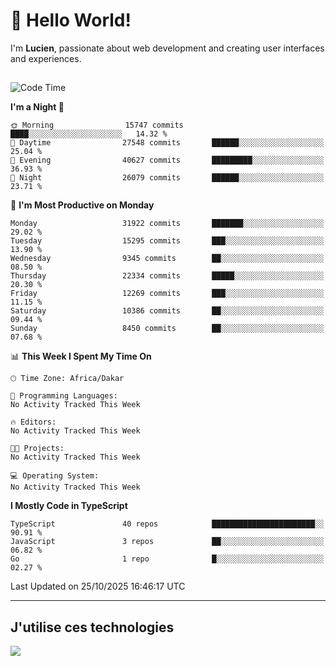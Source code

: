 # 👋 Hello World!

I'm **Lucien**, passionate about web development and creating user interfaces and experiences.

##

<!--START_SECTION:waka-->
![Code Time](http://img.shields.io/badge/Code%20Time-3%2C921%20hrs%2018%20mins-blue)

**I'm a Night 🦉** 

```text
🌞 Morning                15747 commits       ████░░░░░░░░░░░░░░░░░░░░░   14.32 % 
🌆 Daytime                27548 commits       ██████░░░░░░░░░░░░░░░░░░░   25.04 % 
🌃 Evening                40627 commits       █████████░░░░░░░░░░░░░░░░   36.93 % 
🌙 Night                  26079 commits       ██████░░░░░░░░░░░░░░░░░░░   23.71 % 
```
📅 **I'm Most Productive on Monday** 

```text
Monday                   31922 commits       ███████░░░░░░░░░░░░░░░░░░   29.02 % 
Tuesday                  15295 commits       ███░░░░░░░░░░░░░░░░░░░░░░   13.90 % 
Wednesday                9345 commits        ██░░░░░░░░░░░░░░░░░░░░░░░   08.50 % 
Thursday                 22334 commits       █████░░░░░░░░░░░░░░░░░░░░   20.30 % 
Friday                   12269 commits       ███░░░░░░░░░░░░░░░░░░░░░░   11.15 % 
Saturday                 10386 commits       ██░░░░░░░░░░░░░░░░░░░░░░░   09.44 % 
Sunday                   8450 commits        ██░░░░░░░░░░░░░░░░░░░░░░░   07.68 % 
```


📊 **This Week I Spent My Time On** 

```text
🕑︎ Time Zone: Africa/Dakar

💬 Programming Languages: 
No Activity Tracked This Week

🔥 Editors: 
No Activity Tracked This Week

🐱‍💻 Projects: 
No Activity Tracked This Week

💻 Operating System: 
No Activity Tracked This Week
```

**I Mostly Code in TypeScript** 

```text
TypeScript               40 repos            ███████████████████████░░   90.91 % 
JavaScript               3 repos             ██░░░░░░░░░░░░░░░░░░░░░░░   06.82 % 
Go                       1 repo              █░░░░░░░░░░░░░░░░░░░░░░░░   02.27 % 
```




 Last Updated on 25/10/2025 16:46:17 UTC
<!--END_SECTION:waka-->
---

## J'utilise ces technologies

<p align="left">
  <a href="https://skillicons.dev">
    <img src="https://skillicons.dev/icons?i=ts,js,go,ruby,css,scss,tailwind,react,vite,nextjs,docker,figma,ableton" />
  </a>
</p>

